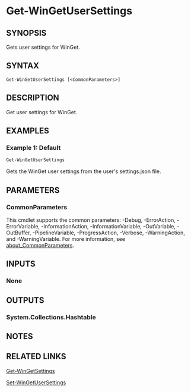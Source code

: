 ﻿---
external help file: Microsoft.WinGet.Client.Cmdlets.dll-Help.xml
Module Name: Microsoft.WinGet.Client
online version:
schema: 2.0.0
---

# Get-WinGetUserSettings

## SYNOPSIS
Gets user settings for WinGet.

## SYNTAX

```
Get-WinGetUserSettings [<CommonParameters>]
```

## DESCRIPTION

Get user settings for WinGet.

## EXAMPLES

### Example 1: Default

```powershell
Get-WinGetUserSettings
```

Gets the WinGet user settings from the user's settings.json file.

## PARAMETERS

### CommonParameters

This cmdlet supports the common parameters: -Debug, -ErrorAction, -ErrorVariable,
-InformationAction, -InformationVariable, -OutVariable, -OutBuffer, -PipelineVariable,
-ProgressAction, -Verbose, -WarningAction, and -WarningVariable. For more information, see
[about_CommonParameters](http://go.microsoft.com/fwlink/?LinkID=113216).

## INPUTS

### None

## OUTPUTS

### System.Collections.Hashtable

## NOTES

## RELATED LINKS

[Get-WinGetSettings](Get-WinGetSettings.md)

[Set-WinGetUserSettings](Set-WinGetUserSettings.md)
